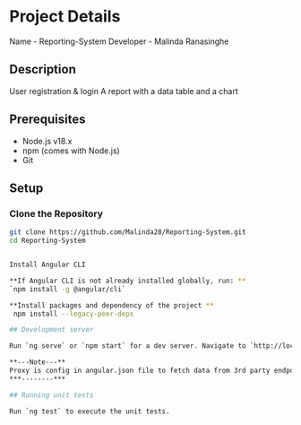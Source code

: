 
# Project Details
Name - Reporting-System
Developer - Malinda Ranasinghe


## Description
User registration & login
A report with a data table and a chart


## Prerequisites
- Node.js v18.x
- npm (comes with Node.js)
- Git

## Setup

### Clone the Repository

```bash
git clone https://github.com/Malinda28/Reporting-System.git
cd Reporting-System


Install Angular CLI

**If Angular CLI is not already installed globally, run: **
`npm install -g @angular/cli`

**Install packages and dependency of the project **
 npm install --legacy-peer-deps

## Development server

Run `ng serve` or `npm start` for a dev server. Navigate to `http://localhost:4200/`. The application will automatically reload if you change any of the source files.

**---Note---**
Proxy is config in angular.json file to fetch data from 3rd party endpoint
***--------***

## Running unit tests

Run `ng test` to execute the unit tests.

